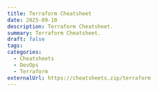 ```yaml
---
title: Terraform Cheatsheet
date: 2025-09-10
description: Terraform Cheatsheet.
summary: Terraform Cheatsheet.
draft: false
tags:
categories:
  - Cheatsheets
  - DevOps
  - Terraform
externalUrl: https://cheatsheets.zip/terraform
---
```

